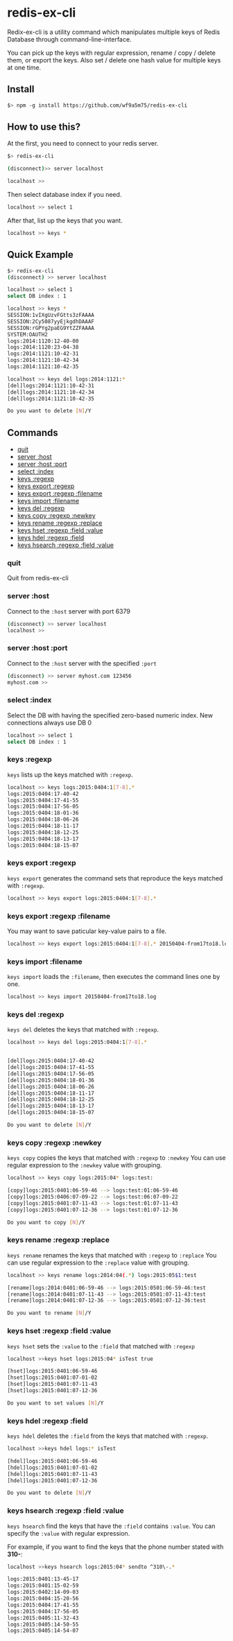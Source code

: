 # redis-ex-cli

Redix-ex-cli is a utility command which manipulates multiple keys of Redis Database through command-line-interface.

You can pick up the keys with regular expression, rename / copy / delete them, or export the keys.
Also set / delete one hash value for multiple keys at one time.


## Install
```bash
$> npm -g install https://github.com/wf9a5m75/redis-ex-cli
```

## How to use this?

At the first, you need to connect to your redis server.

```bash
$> redis-ex-cli

(disconnect)>> server localhost

localhost >>
```

Then select database index if you need.
```bash
localhost >> select 1
```

After that, list up the keys that you want.
```bash
localhost >> keys *
```

## Quick Example
```bash
$> redis-ex-cli
(disconnect) >> server localhost

localhost >> select 1
select DB index : 1

localhost >> keys *
SESSION:1vIXgUzvFGtts3zFAAAA
SESSION:2Cy5087yyEjkgdhDAAAF
SESSION:rGPYg2paEG9YtZZFAAAA
SYSTEM:OAUTH2
logs:2014:1120:12-40-00
logs:2014:1120:23-04-38
logs:2014:1121:10-42-31
logs:2014:1121:10-42-34
logs:2014:1121:10-42-35

localhost >> keys del logs:2014:1121:*
[del]logs:2014:1121:10-42-31
[del]logs:2014:1121:10-42-34
[del]logs:2014:1121:10-42-35

Do you want to delete [N]/Y
```

## Commands
- [quit](#quit)
- [server :host](#server-host)
- [server :host :port](#server-host-port)
- [select :index](#select-index)
- [keys :regexp](#keys-regex)
- [keys export :regexp](#keys-export-regexp)
- [keys export :regexp :filename](#keys-export-regexp-filename)
- [keys import :filename](#keys-import-filename)
- [keys del :regexp](#keys-del-regexp)
- [keys copy :regexp :newkey](#keys-copy-regexp-newkey)
- [keys rename :regexp :replace](#keys-rename-regexp-replace)
- [keys hset :regexp :field :value](#keys-hset-regexp-field-value)
- [keys hdel :regexp :field](#keys-hdel-regexp-field)
- [keys hsearch :regexp :field :value](#keys-hsearch-regexp-field-value)

### quit
Quit from redis-ex-cli

### server :host
Connect to the `:host` server with port 6379

```bash
(disconnect) >> server localhost
localhost >>
```

### server :host :port
Connect to the `:host` server with the specified `:port`

```bash
(disconnect) >> server myhost.com 123456
myhost.com >>
```

### select :index
Select the DB with having the specified zero-based numeric index. New connections always use DB 0

```bash
localhost >> select 1
select DB index : 1
```

### keys :regexp
`keys` lists up the keys matched with `:regexp`.

```bash
localhost >> keys logs:2015:0404:1[7-8].*
logs:2015:0404:17-40-42
logs:2015:0404:17-41-55
logs:2015:0404:17-56-05
logs:2015:0404:18-01-36
logs:2015:0404:18-06-26
logs:2015:0404:18-11-17
logs:2015:0404:18-12-25
logs:2015:0404:18-13-17
logs:2015:0404:18-15-07
```

### keys export :regexp
`keys export` generates the command sets that reproduce the keys matched with `:regexp`.

```bash
localhost >> keys export logs:2015:0404:1[7-8].*
```

### keys export :regexp :filename
You may want to save paticular key-value pairs to a file.

```bash
localhost >> keys export logs:2015:0404:1[7-8].* 20150404-from17to18.log
```

### keys import :filename
`keys import` loads the `:filename`, then executes the command lines one by one.

```bash
localhost >> keys import 20150404-from17to18.log
```

### keys del :regexp
`keys del` deletes the keys that matched with `:regexp`.

```bash
localhost >> keys del logs:2015:0404:1[7-8].*


[del]logs:2015:0404:17-40-42
[del]logs:2015:0404:17-41-55
[del]logs:2015:0404:17-56-05
[del]logs:2015:0404:18-01-36
[del]logs:2015:0404:18-06-26
[del]logs:2015:0404:18-11-17
[del]logs:2015:0404:18-12-25
[del]logs:2015:0404:18-13-17
[del]logs:2015:0404:18-15-07

Do you want to delete [N]/Y
```

### keys copy :regexp :newkey
`keys copy` copies the keys that matched with `:regexp` to `:newkey`
You can use regular expression to the `:newkey` value with grouping.

```bash
localhost >> keys copy logs:2015:04* logs:test:

[copy]logs:2015:0401:06-59-46 --> logs:test:01:06-59-46
[copy]logs:2015:0406:07-09-22 --> logs:test:06:07-09-22
[copy]logs:2015:0401:07-11-43 --> logs:test:01:07-11-43
[copy]logs:2015:0401:07-12-36 --> logs:test:01:07-12-36

Do you want to copy [N]/Y
```

### keys rename :regexp :replace
`keys rename` renames the keys that matched with `:regexp` to `:replace`
You can use regular expression to the `:replace` value with grouping.

```bash
localhost >> keys rename logs:2014:04(.*) logs:2015:05$1:test

[rename]logs:2014:0401:06-59-46 --> logs:2015:0501:06-59-46:test
[rename]logs:2014:0401:07-11-43 --> logs:2015:0501:07-11-43:test
[rename]logs:2014:0401:07-12-36 --> logs:2015:0501:07-12-36:test

Do you want to rename [N]/Y
```

### keys hset :regexp :field :value
`keys hset` sets the `:value` to the `:field` that matched with `:regexp`

```bash
localhost >>keys hset logs:2015:04* isTest true

[hset]logs:2015:0401:06-59-46
[hset]logs:2015:0401:07-01-02
[hset]logs:2015:0401:07-11-43
[hset]logs:2015:0401:07-12-36

Do you want to set values [N]/Y
```

### keys hdel :regexp :field
`keys hdel` deletes the `:field` from the keys that matched with `:regexp`.

```bash
localhost >>keys hdel logs:* isTest

[hdel]logs:2015:0401:06-59-46
[hdel]logs:2015:0401:07-01-02
[hdel]logs:2015:0401:07-11-43
[hdel]logs:2015:0401:07-12-36

Do you want to delete [N]/Y
```

### keys hsearch :regexp :field :value
`keys hsearch` find the keys that have the `:field` contains `:value`.
You can specify the `:value` with regular expression.

For example, if you want to find the keys that the phone number stated with **310-**:

```bash
localhost >>keys hsearch logs:2015:04* sendto ^310\-.*

logs:2015:0401:13-45-17
logs:2015:0401:15-02-59
logs:2015:0402:14-09-03
logs:2015:0404:15-20-56
logs:2015:0404:17-41-55
logs:2015:0404:17-56-05
logs:2015:0405:11-32-43
logs:2015:0405:14-50-55
logs:2015:0405:14-54-07
```
